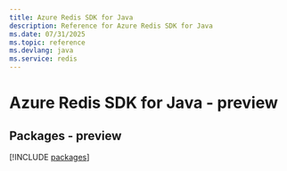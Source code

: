 ```yaml
---
title: Azure Redis SDK for Java
description: Reference for Azure Redis SDK for Java
ms.date: 07/31/2025
ms.topic: reference
ms.devlang: java
ms.service: redis
---
```

# Azure Redis SDK for Java - preview
## Packages - preview
[!INCLUDE [packages](redis-index.md)]